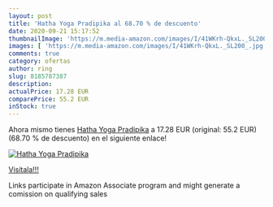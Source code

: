 ```yaml
---
layout: post
title: 'Hatha Yoga Pradipika al 68.70 % de descuento'
date: 2020-09-21 15:17:52
thumbnailImage: 'https://m.media-amazon.com/images/I/41WKrh-QkxL._SL200_.jpg'
images: [ 'https://m.media-amazon.com/images/I/41WKrh-QkxL._SL200_.jpg' ]
comments: true
category: ofertas
author: ring
slug: 8185787387
description:
actualPrice: 17.28 EUR
comparePrice: 55.2 EUR
inStock: true
---
```


Ahora mismo tienes [Hatha Yoga Pradipika](https://www.amazon.it/dp/8185787387/?tag=tolees00-21) a 17.28 EUR (original: 55.2 EUR) (68.70 %  de descuento) en el siguiente enlace!

[![Hatha Yoga Pradipika](https://m.media-amazon.com/images/I/41WKrh-QkxL._SL200_.jpg)](https://www.amazon.it/dp/8185787387/?tag=tolees00-21)

[Visítala!!!](https://www.amazon.it/dp/8185787387/?tag=tolees00-21)

Links participate in Amazon Associate program and might generate a comission on qualifying sales
